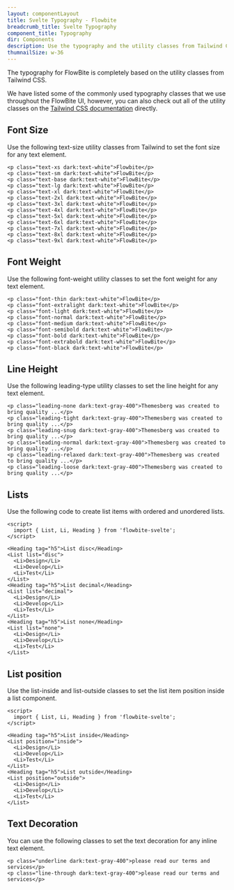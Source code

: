 ```yaml
---
layout: componentLayout
title: Svelte Typography - Flowbite
breadcrumb_title: Svelte Typography
component_title: Typography
dir: Components
description: Use the typography and the utility classes from Tailwind CSS to style text with Flowbite
thumnailSize: w-36
---
```


<script>
  import { TableProp, TableDefaultRow, } from '../../utils'
  import { A } from '$lib';
</script>

The typography for FlowBite is completely based on the utility classes from Tailwind CSS.

We have listed some of the commonly used typography classes that we use throughout the FlowBite UI, however, you can also check out all of the utility classes on the <a class="link" href="https://tailwindcss.com/docs/font-family">Tailwind CSS documentation</a> directly.

## Font Size

Use the following text-size utility classes from Tailwind to set the font size for any text element.

```svelte example
<p class="text-xs dark:text-white">Flowbite</p>
<p class="text-sm dark:text-white">FlowBite</p>
<p class="text-base dark:text-white">FlowBite</p>
<p class="text-lg dark:text-white">FlowBite</p>
<p class="text-xl dark:text-white">FlowBite</p>
<p class="text-2xl dark:text-white">FlowBite</p>
<p class="text-3xl dark:text-white">FlowBite</p>
<p class="text-4xl dark:text-white">FlowBite</p>
<p class="text-5xl dark:text-white">FlowBite</p>
<p class="text-6xl dark:text-white">FlowBite</p>
<p class="text-7xl dark:text-white">FlowBite</p>
<p class="text-8xl dark:text-white">FlowBite</p>
<p class="text-9xl dark:text-white">FlowBite</p>
```

## Font Weight

Use the following font-weight utility classes to set the font weight for any text element.

```svelte example
<p class="font-thin dark:text-white">FlowBite</p>
<p class="font-extralight dark:text-white">FlowBite</p>
<p class="font-light dark:text-white">FlowBite</p>
<p class="font-normal dark:text-white">FlowBite</p>
<p class="font-medium dark:text-white">FlowBite</p>
<p class="font-semibold dark:text-white">FlowBite</p>
<p class="font-bold dark:text-white">FlowBite</p>
<p class="font-extrabold dark:text-white">FlowBite</p>
<p class="font-black dark:text-white">FlowBite</p>
```

## Line Height

Use the following leading-type utility classes to set the line height for any text element.

```svelte example
<p class="leading-none dark:text-gray-400">Themesberg was created to bring quality ...</p>
<p class="leading-tight dark:text-gray-400">Themesberg was created to bring quality ...</p>
<p class="leading-snug dark:text-gray-400">Themesberg was created to bring quality ...</p>
<p class="leading-normal dark:text-gray-400">Themesberg was created to bring quality ...</p>
<p class="leading-relaxed dark:text-gray-400">Themesberg was created to bring quality ...</p>
<p class="leading-loose dark:text-gray-400">Themesberg was created to bring quality ...</p>
```

## Lists

Use the following code to create list items with ordered and unordered lists.

```svelte example
<script>
  import { List, Li, Heading } from 'flowbite-svelte';
</script>

<Heading tag="h5">List disc</Heading>
<List list="disc">
  <Li>Design</Li>
  <Li>Develop</Li>
  <Li>Test</Li>
</List>
<Heading tag="h5">List decimal</Heading>
<List list="decimal">
  <Li>Design</Li>
  <Li>Develop</Li>
  <Li>Test</Li>
</List>
<Heading tag="h5">List none</Heading>
<List list="none">
  <Li>Design</Li>
  <Li>Develop</Li>
  <Li>Test</Li>
</List>
```

## List position

Use the list-inside and list-outside classes to set the list item position inside a list component.

```svelte example
<script>
  import { List, Li, Heading } from 'flowbite-svelte';
</script>

<Heading tag="h5">List inside</Heading>
<List position="inside">
  <Li>Design</Li>
  <Li>Develop</Li>
  <Li>Test</Li>
</List>
<Heading tag="h5">List outside</Heading>
<List position="outside">
  <Li>Design</Li>
  <Li>Develop</Li>
  <Li>Test</Li>
</List>
```

## Text Decoration

You can use the following classes to set the text decoration for any inline text element.

```svelte example
<p class="underline dark:text-gray-400">please read our terms and services</p>
<p class="line-through dark:text-gray-400">please read our terms and services</p>
```
